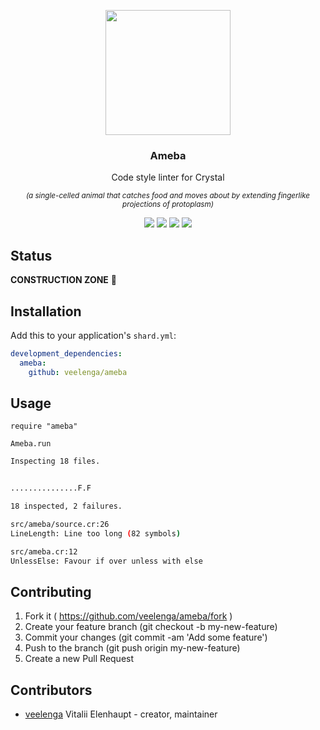 <p align="center">
  <img src="https://media.githubusercontent.com/media/veelenga/bin/master/ameba/logo.png" width="200">
  <h3 align="center">Ameba</h3>
  <p align="center">Code style linter for Crystal<p>
  <p align="center">
    <sup>
      <i>
        (a single-celled animal that catches food and moves about by extending fingerlike projections of protoplasm)
      </i>
    </sup>
  </p>
  <p align="center">
    <a href="https://travis-ci.org/veelenga/ameba"><img src="https://img.shields.io/travis/veelenga/ameba.svg?maxAge=360"></a>
    <a href="https://github.com/veelenga/ameba/releases"><img src="https://img.shields.io/github/release/veelenga/ameba.svg?maxAge=360"></a>
    <a href="https://shards.rocks/badge/github/veelenga/ameba"><img src="https://shards.rocks/badge/github/veelenga/ameba/status.svg"></a>
    <a href="https://github.com/veelenga/ameba/blob/master/LICENSE"><img src="https://img.shields.io/github/license/mashape/apistatus.svg"></a>
  </p>
</p>

## Status

**CONSTRUCTION ZONE** :construction:

## Installation

Add this to your application's `shard.yml`:

```yaml
development_dependencies:
  ameba:
    github: veelenga/ameba
```

## Usage

```crystal
require "ameba"

Ameba.run
```

```sh
Inspecting 18 files.


...............F.F

18 inspected, 2 failures.

src/ameba/source.cr:26
LineLength: Line too long (82 symbols)

src/ameba.cr:12
UnlessElse: Favour if over unless with else
```

## Contributing

1. Fork it ( https://github.com/veelenga/ameba/fork )
2. Create your feature branch (git checkout -b my-new-feature)
3. Commit your changes (git commit -am 'Add some feature')
4. Push to the branch (git push origin my-new-feature)
5. Create a new Pull Request

## Contributors

- [veelenga](https://github.com/veelenga) Vitalii Elenhaupt - creator, maintainer
